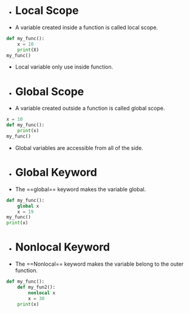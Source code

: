 - # Local Scope
- A variable created inside a function is called local scope.
```python
def my_func():
	x = 10
	print(X)
my_func()
```
- Local variable only use inside function.
- # Global Scope
- A variable created outside a function is called global scope.
```python
x = 10
def my_func():
	print(x)
my_func()
```
- Global variables are  accessible from all of the side.
- # Global Keyword
- The ==global== keyword makes the variable global.
```python
def my_func():
	global x
	x = 19
my_func()
print(x)
```
- # Nonlocal Keyword
- The ==Nonlocal== keyword makes the variable belong to the outer function.
```python
def my_func():
	def my_fun2():
		nonlocal x
		x = 30
	print(x)
```
